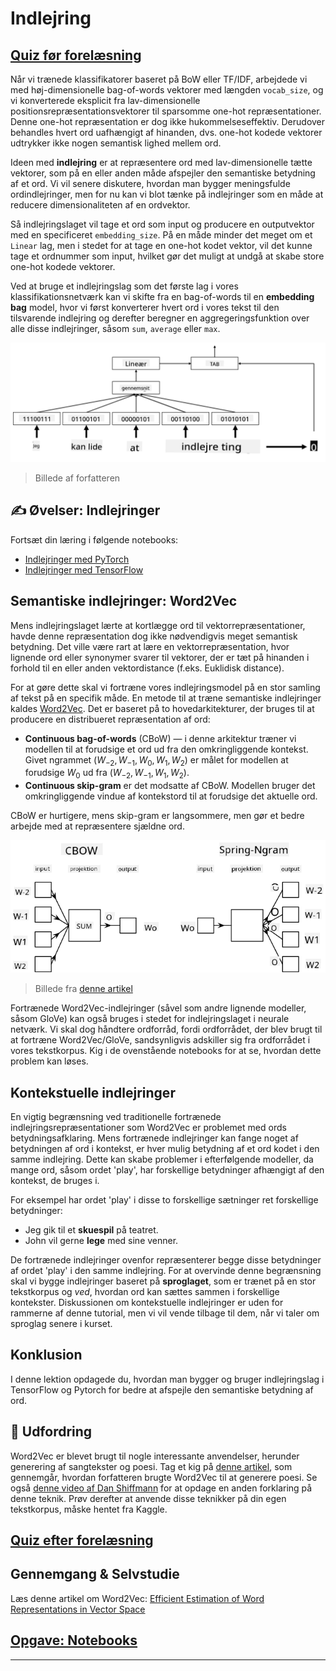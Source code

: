 <!--
CO_OP_TRANSLATOR_METADATA:
{
  "original_hash": "b708c9b85b833864c73c6281f1e6b96e",
  "translation_date": "2025-09-23T09:36:45+00:00",
  "source_file": "lessons/5-NLP/14-Embeddings/README.md",
  "language_code": "da"
}
-->
# Indlejring

## [Quiz før forelæsning](https://ff-quizzes.netlify.app/en/ai/quiz/27)

Når vi trænede klassifikatorer baseret på BoW eller TF/IDF, arbejdede vi med høj-dimensionelle bag-of-words vektorer med længden `vocab_size`, og vi konverterede eksplicit fra lav-dimensionelle positionsrepræsentationsvektorer til sparsomme one-hot repræsentationer. Denne one-hot repræsentation er dog ikke hukommelseseffektiv. Derudover behandles hvert ord uafhængigt af hinanden, dvs. one-hot kodede vektorer udtrykker ikke nogen semantisk lighed mellem ord.

Ideen med **indlejring** er at repræsentere ord med lav-dimensionelle tætte vektorer, som på en eller anden måde afspejler den semantiske betydning af et ord. Vi vil senere diskutere, hvordan man bygger meningsfulde ordindlejringer, men for nu kan vi blot tænke på indlejringer som en måde at reducere dimensionaliteten af en ordvektor.

Så indlejringslaget vil tage et ord som input og producere en outputvektor med en specificeret `embedding_size`. På en måde minder det meget om et `Linear` lag, men i stedet for at tage en one-hot kodet vektor, vil det kunne tage et ordnummer som input, hvilket gør det muligt at undgå at skabe store one-hot kodede vektorer.

Ved at bruge et indlejringslag som det første lag i vores klassifikationsnetværk kan vi skifte fra en bag-of-words til en **embedding bag** model, hvor vi først konverterer hvert ord i vores tekst til den tilsvarende indlejring og derefter beregner en aggregeringsfunktion over alle disse indlejringer, såsom `sum`, `average` eller `max`.

![Billede, der viser en indlejringsklassifikator for fem sekvensord.](../../../../../translated_images/embedding-classifier-example.b77f021a7ee67eeec8e68bfe11636c5b97d6eaa067515a129bfb1d0034b1ac5b.da.png)

> Billede af forfatteren

## ✍️ Øvelser: Indlejringer

Fortsæt din læring i følgende notebooks:
* [Indlejringer med PyTorch](EmbeddingsPyTorch.ipynb)
* [Indlejringer med TensorFlow](EmbeddingsTF.ipynb)

## Semantiske indlejringer: Word2Vec

Mens indlejringslaget lærte at kortlægge ord til vektorrepræsentationer, havde denne repræsentation dog ikke nødvendigvis meget semantisk betydning. Det ville være rart at lære en vektorrepræsentation, hvor lignende ord eller synonymer svarer til vektorer, der er tæt på hinanden i forhold til en eller anden vektordistance (f.eks. Euklidisk distance).

For at gøre dette skal vi fortræne vores indlejringsmodel på en stor samling af tekst på en specifik måde. En metode til at træne semantiske indlejringer kaldes [Word2Vec](https://en.wikipedia.org/wiki/Word2vec). Det er baseret på to hovedarkitekturer, der bruges til at producere en distribueret repræsentation af ord:

 - **Continuous bag-of-words** (CBoW) — i denne arkitektur træner vi modellen til at forudsige et ord ud fra den omkringliggende kontekst. Givet ngrammet $(W_{-2},W_{-1},W_0,W_1,W_2)$ er målet for modellen at forudsige $W_0$ ud fra $(W_{-2},W_{-1},W_1,W_2)$.
 - **Continuous skip-gram** er det modsatte af CBoW. Modellen bruger det omkringliggende vindue af kontekstord til at forudsige det aktuelle ord.

CBoW er hurtigere, mens skip-gram er langsommere, men gør et bedre arbejde med at repræsentere sjældne ord.

![Billede, der viser både CBoW og Skip-Gram algoritmer til at konvertere ord til vektorer.](../../../../../translated_images/example-algorithms-for-converting-words-to-vectors.fbe9207a726922f6f0f5de66427e8a6eda63809356114e28fb1fa5f4a83ebda7.da.png)

> Billede fra [denne artikel](https://arxiv.org/pdf/1301.3781.pdf)

Fortrænede Word2Vec-indlejringer (såvel som andre lignende modeller, såsom GloVe) kan også bruges i stedet for indlejringslaget i neurale netværk. Vi skal dog håndtere ordforråd, fordi ordforrådet, der blev brugt til at fortræne Word2Vec/GloVe, sandsynligvis adskiller sig fra ordforrådet i vores tekstkorpus. Kig i de ovenstående notebooks for at se, hvordan dette problem kan løses.

## Kontekstuelle indlejringer

En vigtig begrænsning ved traditionelle fortrænede indlejringsrepræsentationer som Word2Vec er problemet med ords betydningsafklaring. Mens fortrænede indlejringer kan fange noget af betydningen af ord i kontekst, er hver mulig betydning af et ord kodet i den samme indlejring. Dette kan skabe problemer i efterfølgende modeller, da mange ord, såsom ordet 'play', har forskellige betydninger afhængigt af den kontekst, de bruges i.

For eksempel har ordet 'play' i disse to forskellige sætninger ret forskellige betydninger:

- Jeg gik til et **skuespil** på teatret.
- John vil gerne **lege** med sine venner.

De fortrænede indlejringer ovenfor repræsenterer begge disse betydninger af ordet 'play' i den samme indlejring. For at overvinde denne begrænsning skal vi bygge indlejringer baseret på **sproglaget**, som er trænet på en stor tekstkorpus og *ved*, hvordan ord kan sættes sammen i forskellige kontekster. Diskussionen om kontekstuelle indlejringer er uden for rammerne af denne tutorial, men vi vil vende tilbage til dem, når vi taler om sproglag senere i kurset.

## Konklusion

I denne lektion opdagede du, hvordan man bygger og bruger indlejringslag i TensorFlow og Pytorch for bedre at afspejle den semantiske betydning af ord.

## 🚀 Udfordring

Word2Vec er blevet brugt til nogle interessante anvendelser, herunder generering af sangtekster og poesi. Tag et kig på [denne artikel](https://www.politetype.com/blog/word2vec-color-poems), som gennemgår, hvordan forfatteren brugte Word2Vec til at generere poesi. Se også [denne video af Dan Shiffmann](https://www.youtube.com/watch?v=LSS_bos_TPI&ab_channel=TheCodingTrain) for at opdage en anden forklaring på denne teknik. Prøv derefter at anvende disse teknikker på din egen tekstkorpus, måske hentet fra Kaggle.

## [Quiz efter forelæsning](https://ff-quizzes.netlify.app/en/ai/quiz/28)

## Gennemgang & Selvstudie

Læs denne artikel om Word2Vec: [Efficient Estimation of Word Representations in Vector Space](https://arxiv.org/pdf/1301.3781.pdf)

## [Opgave: Notebooks](assignment.md)

---

